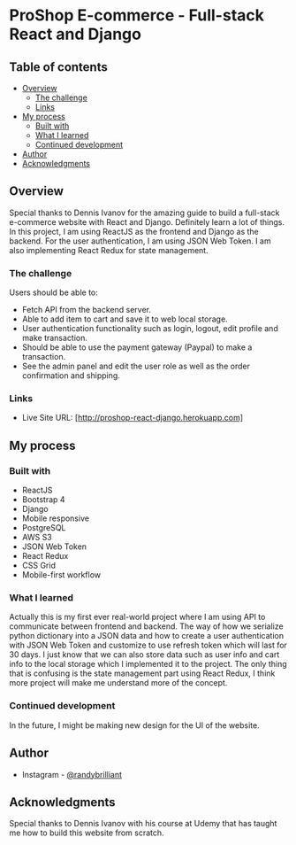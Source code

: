 # ProShop E-commerce  - Full-stack React and Django

## Table of contents

- [Overview](#overview)
  - [The challenge](#the-challenge)
  - [Links](#links)
- [My process](#my-process)
  - [Built with](#built-with)
  - [What I learned](#what-i-learned)
  - [Continued development](#continued-development)
- [Author](#author)
- [Acknowledgments](#acknowledgments)

## Overview

Special thanks to Dennis Ivanov for the amazing guide to build a full-stack e-commerce website with React and Django. Definitely learn a lot of things. In this project, I am using ReactJS as the frontend and Django as the backend. For the user authentication, I am using JSON Web Token. I am also implementing React Redux for state management.

### The challenge

Users should be able to:

- Fetch API from the backend server.
- Able to add item to cart and save it to web local storage.
- User authentication functionality such as login, logout, edit profile and make transaction.
- Should be able to use the payment gateway (Paypal) to make a transaction.
- See the admin panel and edit the user role as well as the order confirmation and shipping.

### Links

- Live Site URL: [http://proshop-react-django.herokuapp.com]

## My process

### Built with

- ReactJS
- Bootstrap 4
- Django
- Mobile responsive
- PostgreSQL
- AWS S3
- JSON Web Token
- React Redux
- CSS Grid
- Mobile-first workflow

### What I learned

Actually this is my first ever real-world project where I am using API to communicate between frontend and backend. The way of how we serialize python dictionary into a JSON data and how to create a user authentication with JSON Web Token and customize to use refresh token which will last for 30 days. I just know that we can also store data such as user info and cart info to the local storage which I implemented it to the project. The only thing that is confusing is the state management part using React Redux, I think more project will make me understand more of the concept.

### Continued development

In the future, I might be making new design for the UI of the website.

## Author

- Instagram - [@randybrilliant](https://www.instagram.com/randybrilliant)

## Acknowledgments

Special thanks to Dennis Ivanov with his course at Udemy that has taught me how to build this website from scratch.
